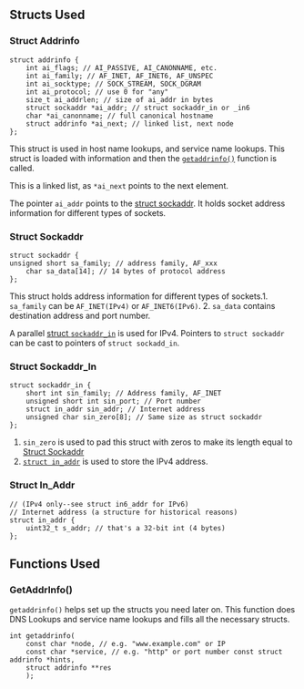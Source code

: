 ## Structs Used
### Struct Addrinfo
```
struct addrinfo {
    int ai_flags; // AI_PASSIVE, AI_CANONNAME, etc.
    int ai_family; // AF_INET, AF_INET6, AF_UNSPEC
    int ai_socktype; // SOCK_STREAM, SOCK_DGRAM
    int ai_protocol; // use 0 for "any"
    size_t ai_addrlen; // size of ai_addr in bytes
    struct sockaddr *ai_addr; // struct sockaddr_in or _in6
    char *ai_canonname; // full canonical hostname
    struct addrinfo *ai_next; // linked list, next node
};
```

This struct is used in host name lookups, and service name lookups. This struct is loaded with information and then the [`getaddrinfo()`](#getaddrinfo) function is called.

This is a linked list, as `*ai_next` points to the next element.

The pointer `ai_addr` points to the [struct sockaddr](#sockaddr). It holds socket address information for different types of sockets.

### Struct Sockaddr
```
struct sockaddr {
unsigned short sa_family; // address family, AF_xxx
    char sa_data[14]; // 14 bytes of protocol address
};
```
This struct holds address information for different types of sockets.1. `sa_family` can be `AF_INET(IPv4)` or `AF_INET6(IPv6)`.
2. `sa_data` contains destination address and port number.

A parallel [struct `sockaddr_in`](#struct-sockaddr_in) is used for IPv4. Pointers to `struct sockaddr` can be cast to pointers of `struct sockadd_in`.

### Struct Sockaddr_In
```
struct sockaddr_in {
    short int sin_family; // Address family, AF_INET
    unsigned short int sin_port; // Port number
    struct in_addr sin_addr; // Internet address
    unsigned char sin_zero[8]; // Same size as struct sockaddr
};
```
1. `sin_zero` is used to pad this struct with zeros to make its length equal to [Struct Sockaddr](#struct-sockaddr)
2. [`struct in_addr`](#struct-in_addr) is used to store the IPv4 address.

### Struct In_Addr
```
// (IPv4 only--see struct in6_addr for IPv6)
// Internet address (a structure for historical reasons)
struct in_addr {
    uint32_t s_addr; // that's a 32-bit int (4 bytes)
};
```
## Functions Used
### GetAddrInfo()
`getaddrinfo()` helps set up the structs you need later on. This function does DNS Lookups and service name lookups and fills all the necessary structs.
```
int getaddrinfo(
    const char *node, // e.g. "www.example.com" or IP
    const char *service, // e.g. "http" or port number const struct addrinfo *hints,
    struct addrinfo **res
    );
```
